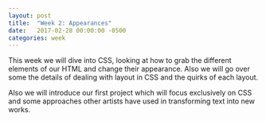 ```yaml
---
layout: post
title:  "Week 2: Appearances"
date:   2017-02-28 00:00:00 -0500
categories: week
---
```


This week we will dive into CSS, looking at how to grab the different elements of our HTML and change their appearance. Also we will go over some the details of dealing with layout in CSS and the quirks of each layout.

Also we will introduce our first project which will focus exclusively on CSS and some approaches other artists have used in transforming text into new works.